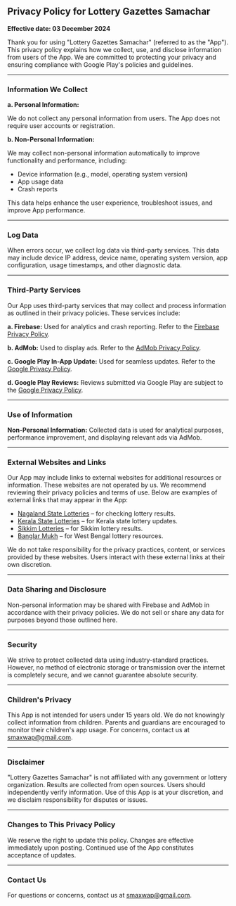 ## Privacy Policy for Lottery Gazettes Samachar

**Effective date: 03 December 2024**

Thank you for using "Lottery Gazettes Samachar" (referred to as the "App"). This privacy policy explains how we collect, use, and disclose information from users of the App. We are committed to protecting your privacy and ensuring compliance with Google Play's policies and guidelines.

---

### Information We Collect

**a. Personal Information:**

We do not collect any personal information from users. The App does not require user accounts or registration.

**b. Non-Personal Information:**

We may collect non-personal information automatically to improve functionality and performance, including:

- Device information (e.g., model, operating system version)
- App usage data
- Crash reports

This data helps enhance the user experience, troubleshoot issues, and improve App performance.

---

### Log Data

When errors occur, we collect log data via third-party services. This data may include device IP address, device name, operating system version, app configuration, usage timestamps, and other diagnostic data.

---

### Third-Party Services

Our App uses third-party services that may collect and process information as outlined in their privacy policies. These services include:

**a. Firebase:** Used for analytics and crash reporting. Refer to the [Firebase Privacy Policy](https://firebase.google.com/support/privacy/).

**b. AdMob:** Used to display ads. Refer to the [AdMob Privacy Policy](https://policies.google.com/privacy).

**c. Google Play In-App Update:** Used for seamless updates. Refer to the [Google Privacy Policy](https://policies.google.com/privacy).

**d. Google Play Reviews:** Reviews submitted via Google Play are subject to the [Google Privacy Policy](https://policies.google.com/privacy).

---

### Use of Information

**Non-Personal Information:** Collected data is used for analytical purposes, performance improvement, and displaying relevant ads via AdMob.

---

### External Websites and Links

Our App may include links to external websites for additional resources or information. These websites are not operated by us. We recommend reviewing their privacy policies and terms of use. Below are examples of external links that may appear in the App:

- [Nagaland State Lotteries](https://www.nagalandlotteries.com) – for checking lottery results.
- [Kerala State Lotteries](https://www.keralalotteries.com) – for Kerala state lottery updates.
- [Sikkim Lotteries](https://www.sikkimlotteries.com) – for Sikkim lottery results.
- [Banglar Mukh](https://www.banglarmukh.gov.in) – for West Bengal lottery resources.

We do not take responsibility for the privacy practices, content, or services provided by these websites. Users interact with these external links at their own discretion.

---

### Data Sharing and Disclosure

Non-personal information may be shared with Firebase and AdMob in accordance with their privacy policies. We do not sell or share any data for purposes beyond those outlined here.

---

### Security

We strive to protect collected data using industry-standard practices. However, no method of electronic storage or transmission over the internet is completely secure, and we cannot guarantee absolute security.

---

### Children's Privacy

This App is not intended for users under 15 years old. We do not knowingly collect information from children. Parents and guardians are encouraged to monitor their children's app usage. For concerns, contact us at [smaxwap@gmail.com](mailto:smaxwap@gmail.com).

---

### Disclaimer

"Lottery Gazettes Samachar" is not affiliated with any government or lottery organization. Results are collected from open sources. Users should independently verify information. Use of this App is at your discretion, and we disclaim responsibility for disputes or issues.

---

### Changes to This Privacy Policy

We reserve the right to update this policy. Changes are effective immediately upon posting. Continued use of the App constitutes acceptance of updates.

---

### Contact Us

For questions or concerns, contact us at [smaxwap@gmail.com](mailto:smaxwap@gmail.com).